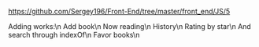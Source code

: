 https://github.com/Sergey196/Front-End/tree/master/front_end/JS/5 

Adding works:\n
Add book\n
Now reading\n
History\n
Rating by star\n
And search through indexOf\n
Favor books\n